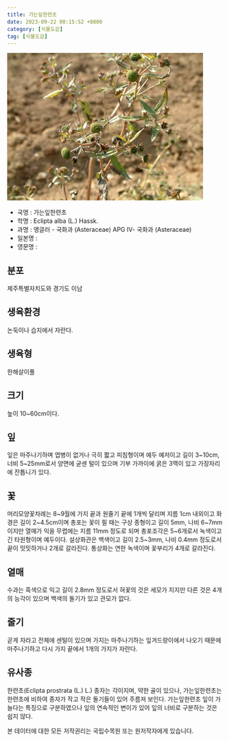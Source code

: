 ```yaml
---
title: 가는잎한련초
date: 2023-09-22 00:15:52 +0800
category: [식물도감]
tag: [식물도감]
---
```




![가는잎한련초](/assets/img/fileUpload/plants/basic/Compositae/Eclipta/10111/1_th2.JPG)
- 국명 : 가는잎한련초
- 학명 : Eclipta alba (L.) Hassk.
- 과명 : 앵글러 - 국화과 (Asteraceae) APG Ⅳ- 국화과 (Asteraceae)
- 일본명 : 
- 영문명 : 


## 분포
제주특별자치도와 경기도 이남
## 생육환경
논둑이나 습지에서 자란다.
## 생육형
한해살이풀
## 크기
높이 10~60cm이다.
## 잎
잎은 마주나기하며 엽병이 없거나 극히 짧고 피침형이며 예두 예저이고 길이 3~10cm, 너비 5~25mm로서 양면에 굳센 털이 있으며 기부 가까이에 굵은 3맥이 있고 가장자리에 잔톱니가 있다.
## 꽃
머리모양꽃차례는 8~9월에 가지 끝과 원줄기 끝에 1개씩 달리며 지름 1cm 내외이고 화경은 길이 2~4.5cm이며 총포는 꽃이 필 때는 구상 종형이고 길이 5mm, 나비 6~7mm이지만 열매가 익을 무렵에는 지름 11mm 정도로 되며 총포조각은 5~6개로서 녹색이고 긴 타원형이며 예두이다. 설상화관은 백색이고 길이 2.5~3mm, 나비 0.4mm 정도로서 끝이 밋밋하거나 2개로 갈라진다. 통상화는 연한 녹색이며 꽃부리가 4개로 갈라진다.
## 열매
수과는 흑색으로 익고 길이 2.8mm 정도로서 혀꽃의 것은 세모가 지지만 다른 것은 4개의 능각이 있으며 백색의 돌기가 있고 관모가 없다.
## 줄기
곧게 자라고 전체에 센털이 있으며 가지는 마주나기하는 잎겨드랑이에서 나오기 때문에 마주나기하고 다시 가지 끝에서 1개의 가지가 자란다.
## 유사종
한련초(Eclipta prostrata (L.) L.) 종자는 각이지며, 약한 골이 있으나, 가는잎한련초는 한련초에 비하여 종자가 작고 작은 돌기들이 있어 주름져 보인다. 가는잎한련초 잎이 가늘다는 특징으로 구분하였으나 잎의 연속적인 변이가 있어 잎의 너비로 구분하는 것은 쉽지 않다.






본 데이터에 대한 모든 저작권리는 국립수목원 또는 원저작자에게 있습니다.
